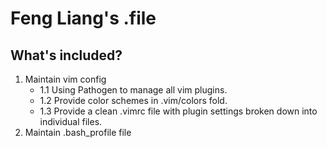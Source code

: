 Feng Liang's .file
========

What's included?
--------
1. Maintain vim config
    * 1.1 Using Pathogen to manage all vim plugins.
    * 1.2 Provide color schemes in .vim/colors fold.
    * 1.3 Provide a clean \.vimrc file with plugin settings broken down into individual files.
2. Maintain \.bash\_profile file

